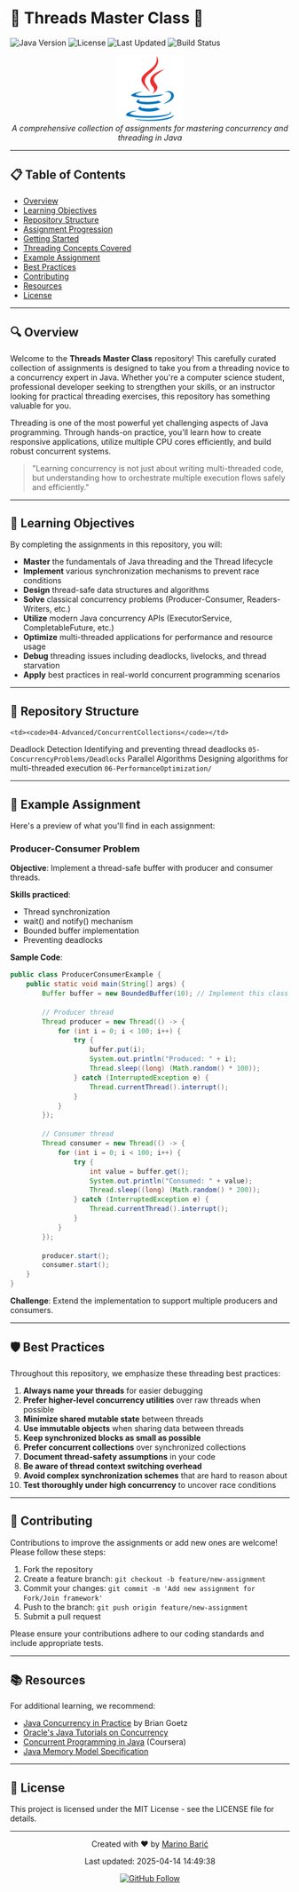 # 🧵 Threads Master Class 🧵

![Java Version](https://img.shields.io/badge/Java-17%2B-orange)
![License](https://img.shields.io/badge/License-MIT-blue)
![Last Updated](https://img.shields.io/badge/Last%20Updated-2025--04--14-brightgreen)
![Build Status](https://img.shields.io/badge/Build-Passing-success)

<div align="center">
  <img src="https://raw.githubusercontent.com/devicons/devicon/master/icons/java/java-original.svg" alt="Java" width="120" height="120"/>
  <br>
  <em>A comprehensive collection of assignments for mastering concurrency and threading in Java</em>
</div>

---

## 📋 Table of Contents

- [Overview](#-overview)
- [Learning Objectives](#-learning-objectives)
- [Repository Structure](#-repository-structure)
- [Assignment Progression](#-assignment-progression)
- [Getting Started](#-getting-started)
- [Threading Concepts Covered](#-threading-concepts-covered)
- [Example Assignment](#-example-assignment)
- [Best Practices](#-best-practices)
- [Contributing](#-contributing)
- [Resources](#-resources)
- [License](#-license)

---

## 🔍 Overview

Welcome to the **Threads Master Class** repository! This carefully curated collection of assignments is designed to take you from a threading novice to a concurrency expert in Java. Whether you're a computer science student, professional developer seeking to strengthen your skills, or an instructor looking for practical threading exercises, this repository has something valuable for you.

Threading is one of the most powerful yet challenging aspects of Java programming. Through hands-on practice, you'll learn how to create responsive applications, utilize multiple CPU cores efficiently, and build robust concurrent systems.

> "Learning concurrency is not just about writing multi-threaded code, but understanding how to orchestrate multiple execution flows safely and efficiently."

---

## 🎯 Learning Objectives

By completing the assignments in this repository, you will:

- **Master** the fundamentals of Java threading and the Thread lifecycle
- **Implement** various synchronization mechanisms to prevent race conditions
- **Design** thread-safe data structures and algorithms
- **Solve** classical concurrency problems (Producer-Consumer, Readers-Writers, etc.)
- **Utilize** modern Java concurrency APIs (ExecutorService, CompletableFuture, etc.)
- **Optimize** multi-threaded applications for performance and resource usage
- **Debug** threading issues including deadlocks, livelocks, and thread starvation
- **Apply** best practices in real-world concurrent programming scenarios

---

## 📂 Repository Structure
    <td><code>04-Advanced/ConcurrentCollections</code></td>
  </tr>
  <tr>
    <td>Deadlock Detection</td>
    <td>Identifying and preventing thread deadlocks</td>
    <td><code>05-ConcurrencyProblems/Deadlocks</code></td>
  </tr>
  <tr>
    <td>Parallel Algorithms</td>
    <td>Designing algorithms for multi-threaded execution</td>
    <td><code>06-PerformanceOptimization/</code></td>
  </tr>
</table>

---

## 📝 Example Assignment

Here's a preview of what you'll find in each assignment:

### Producer-Consumer Problem

**Objective**: Implement a thread-safe buffer with producer and consumer threads.

**Skills practiced**:
- Thread synchronization
- wait() and notify() mechanism
- Bounded buffer implementation
- Preventing deadlocks

**Sample Code**:

```java
public class ProducerConsumerExample {
    public static void main(String[] args) {
        Buffer buffer = new BoundedBuffer(10); // Implement this class
        
        // Producer thread
        Thread producer = new Thread(() -> {
            for (int i = 0; i < 100; i++) {
                try {
                    buffer.put(i);
                    System.out.println("Produced: " + i);
                    Thread.sleep((long) (Math.random() * 100));
                } catch (InterruptedException e) {
                    Thread.currentThread().interrupt();
                }
            }
        });
        
        // Consumer thread
        Thread consumer = new Thread(() -> {
            for (int i = 0; i < 100; i++) {
                try {
                    int value = buffer.get();
                    System.out.println("Consumed: " + value);
                    Thread.sleep((long) (Math.random() * 200));
                } catch (InterruptedException e) {
                    Thread.currentThread().interrupt();
                }
            }
        });
        
        producer.start();
        consumer.start();
    }
}
```
**Challenge**: Extend the implementation to support multiple producers and consumers.

---

## 🛡️ Best Practices

Throughout this repository, we emphasize these threading best practices:

1. **Always name your threads** for easier debugging
2. **Prefer higher-level concurrency utilities** over raw threads when possible
3. **Minimize shared mutable state** between threads
4. **Use immutable objects** when sharing data between threads
5. **Keep synchronized blocks as small as possible**
6. **Prefer concurrent collections** over synchronized collections
7. **Document thread-safety assumptions** in your code
8. **Be aware of thread context switching overhead**
9. **Avoid complex synchronization schemes** that are hard to reason about
10. **Test thoroughly under high concurrency** to uncover race conditions

---

## 👥 Contributing

Contributions to improve the assignments or add new ones are welcome! Please follow these steps:

1. Fork the repository
2. Create a feature branch: `git checkout -b feature/new-assignment`
3. Commit your changes: `git commit -m 'Add new assignment for Fork/Join framework'`
4. Push to the branch: `git push origin feature/new-assignment`
5. Submit a pull request

Please ensure your contributions adhere to our coding standards and include appropriate tests.

---


## 📚 Resources

For additional learning, we recommend:

- [Java Concurrency in Practice](https://jcip.net/) by Brian Goetz
- [Oracle's Java Tutorials on Concurrency](https://docs.oracle.com/javase/tutorial/essential/concurrency/)
- [Concurrent Programming in Java](https://www.coursera.org/learn/concurrent-programming-in-java) (Coursera)
- [Java Memory Model Specification](https://docs.oracle.com/javase/specs/jls/se8/html/jls-17.html)

---

## 📄 License

This project is licensed under the MIT License - see the LICENSE file for details.

---

<div align="center">
  <p>Created with ❤️ by <a href="https://github.com/MarinoBaric">Marino Barić</a></p>
  <p>Last updated: 2025-04-14 14:49:38</p>
  <p>
    <a href="https://github.com/MarinoBaric"><img src="https://img.shields.io/github/followers/MarinoBaric?label=Follow&style=social" alt="GitHub Follow"></a>
  </p>
</div>
